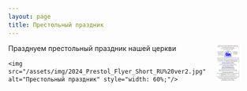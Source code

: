 ```yaml
---
layout: page
title: Престольный праздник
---
```


<div style="display: flex; justify-content: space-between; gap: 20px;">
  <div style="flex: 1;">
           Празднуем престольный праздник нашей церкви

    <img src="/assets/img/2024_Prestol_Flyer_Short_RU%20ver2.jpg" alt="Престольный праздник" style="width: 60%;"/>
  </div>
  <div style="flex: 1;">
    <img src="/assets/img/2024_Prestol_Flyer_Short_EN%20ver2.jpg" alt="Престольный праздник" style="width: 60%;"/>
  </div>
</div>
